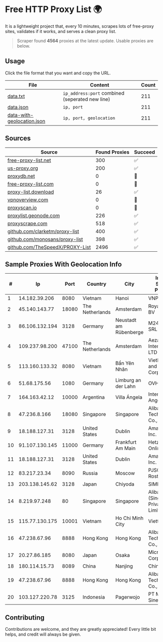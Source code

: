 
# Free HTTP Proxy List 🌍

It is a lightweight project that, every 10 minutes, scrapes lots of free-proxy sites, validates if it works, and serves a clean proxy list.


> Scraper found **4564** proxies at the latest update. Usable proxies are below.

## Usage

Click the file format that you want and copy the URL.


|File|Content|Count|
|----|-------|-----|
|[data.txt](https://raw.githubusercontent.com/themiralay/Proxy-List-World/master/data.txt)|`ip_address:port` combined (seperated new line)|211|
|[data.json](https://raw.githubusercontent.com/themiralay/Proxy-List-World/master/data.json)|`ip, port`|211|
|[data-with-geolocation.json](https://raw.githubusercontent.com/themiralay/Proxy-List-World/master/data-with-geolocation.json)|`ip, port, geolocation`|211|

## Sources

|Source|Found Proxies|Succeed|
|------|-------------|-------|
|[free-proxy-list.net](https://free-proxy-list.net)|300|✅|
|[us-proxy.org](https://www.us-proxy.org)|200|✅|
|[proxydb.net](http://proxydb.net)|0|🚫|
|[free-proxy-list.com](https://free-proxy-list.com/?page=&port=&type%5B%5D=http&type%5B%5D=https&up_time=0&search=Search)|0|🚫|
|[proxy-list.download](https://www.proxy-list.download/HTTP)|26|✅|
|[vpnoverview.com](https://vpnoverview.com/privacy/anonymous-browsing/free-proxy-servers)|0|🚫|
|[proxyscan.io](https://www.proxyscan.io)|0|🚫|
|[proxylist.geonode.com](https://proxylist.geonode.com/api/proxy-list?limit=300&page=1&sort_by=lastChecked&sort_type=desc&protocols=http,https)|226|✅|
|[proxyscrape.com](https://api.proxyscrape.com/v2/?request=displayproxies&protocol=http&timeout=10000&country=all&ssl=all&anonymity=all)|518|✅|
|[github.com/clarketm/proxy-list](https://raw.githubusercontent.com/clarketm/proxy-list/master/proxy-list-raw.txt)|400|✅|
|[github.com/monosans/proxy-list](https://raw.githubusercontent.com/monosans/proxy-list/main/proxies/http.txt)|398|✅|
|[github.com/TheSpeedX/PROXY-List](https://raw.githubusercontent.com/TheSpeedX/PROXY-List/master/http.txt)|2496|✅|


## Sample Proxies With Geolocation Info

|#|Ip|Port|Country|City|Internet Service Provider|
|-|--|----|-------|----|-------------------------|
|1|14.182.39.206|8080|Vietnam|Hanoi|VNPT|
|2|45.140.143.77|18080|The Netherlands|Amsterdam|RoyaleHosting BV|
|3|86.106.132.194|3128|Germany|Neustadt am Rübenberge|M247 Europe SRL|
|4|109.237.98.200|47100|The Netherlands|Amsterdam|Aeza International LTD|
|5|113.160.133.32|8080|Vietnam|Bẩn Yên Nhân|VietNam Post and Telecom Corporation|
|6|51.68.175.56|1080|Germany|Limburg an der Lahn|OVH SAS|
|7|164.163.42.12|10000|Argentina|Villa Ángela|Interret Villa Angela SRL|
|8|47.236.8.166|18080|Singapore|Singapore|Alibaba (US) Technology Co., Ltd.|
|9|18.188.127.31|3128|United States|Dublin|Amazon.com, Inc.|
|10|91.107.130.145|11000|Germany|Frankfurt Am Main|Hetzner Online AG|
|11|18.188.127.31|3128|United States|Dublin|Amazon.com, Inc.|
|12|83.217.23.34|8090|Russia|Moscow|PJSC Rostelecom|
|13|203.138.145.62|3128|Japan|Chiyoda|SIMPLEIA|
|14|8.219.97.248|80|Singapore|Singapore|Alibaba Cloud (Singapore) Private Limited|
|15|115.77.130.175|10001|Vietnam|Ho Chi Minh City|Viettel Group|
|16|47.238.67.96|8888|Hong Kong|Hong Kong|Alibaba (US) Technology Co., Ltd.|
|17|20.27.86.185|8080|Japan|Osaka|Microsoft Corporation|
|18|180.114.15.73|8089|China|Nanjing|Chinanet|
|19|47.238.67.96|8888|Hong Kong|Hong Kong|Alibaba (US) Technology Co., Ltd.|
|20|103.127.220.78|3125|Indonesia|Pagerwojo|PT Multi Guna Sinergi|



## Contributing

Contributions are welcome, and they are greatly appreciated! Every
little bit helps, and credit will always be given.

